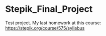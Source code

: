 # Stepik_Final_Project
Test project.
My last homework at this course: https://stepik.org/course/575/syllabus
